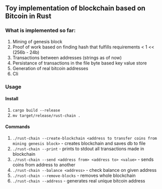 ## Toy implementation of blockchain based on Bitcoin in Rust
### What is implemented so far:
1. Mining of genesis block
2. Proof of work based on finding hash that fulfills requirements < 1 << (256b - 24b)
3. Transactions between addresses (strings as of now)
4. Persistance of transactions in the file byte based key value store
5. Generation of real bitcoin addresses
6. Cli
### Usage
#### Install
1. `cargo build --release`
2. `mv target/release/rust-chain .`
#### Commands
1. `./rust-chain --create-blockchain <address to transfer coins from mining genesis block>` - creates blockchain and saves db to file
2. `./rust-chain --print` - prints to stdout all transactions made in blockchain
3. `./rust-chain --send <address from> <address to> <value>` - sends coins from address to another
4. `./rust-chain --balance <address>` - check balance on given address
5. `./rust-chain --remove-blocks` - removes whole blockchain
6. `./rust-chain --address` - generates real unique bitcoin address